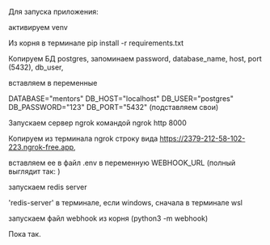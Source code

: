 Для запуска приложения:

активируем venv

Из корня в терминале pip install -r requirements.txt

Копируем БД postgres, запоминаем password, database_name, host, port (5432), db_user, 

вставляем в переменные 

DATABASE="mentors"
DB_HOST="localhost"
DB_USER="postgres"
DB_PASSWORD="123"
DB_PORT="5432"
(подставляем свои)

Запускаем сервер ngrok командой ngrok http 8000

Копируем из терминала ngrok строку вида https://2379-212-58-102-223.ngrok-free.app, 

вставляем ее в файл .env в переменную  WEBHOOK_URL (полный выглядит так: )

запускаем redis server 

'redis-server' в терминале, если windows, сначала в терминале wsl

запускаем файл webhook  из корня (python3 -m webhook)

Пока так.